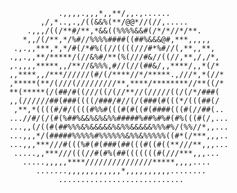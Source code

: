                               
                           .,,,,.,,,*,,**/,,.,......                            
                       ,/,*..,.,/((&&%(**/@@*//(//,.....                        
                    .,,,/((/**#/**,*&&((%%%%&&#(/*/*//*/**.                     
                   *,,/(/**,*/%#//%%%%####((##%&&&@#,***,,,,,                   
                 .,.,,***,*,*/#(/*#%((//((((///#*%#//(,**,,**,                  
                .,,.,,**/*****/(//&%#/**(%(///#&//((//,**,/,/*,                 
                ,.,,,,*****,,/**//&%%%,#//(//(##&/,,****/,,*(/*                 
                ,,****,,/***//////(#/(/****//*/*****.,///*,*(//*                
                ,*****(**/(///(/////////**,****/********//**((/*                
                **(*****(/(##/#((///((/(//**//(/////((/(/*/###(                 
                ,,(//////##(###((((/###/#//(/(###(#(((*/(((##(/                 
                 ,**,*((((#/#/((((#%%#(((#(#((#(####(((#(//##(..                
                ...//#/(/(#(%##%&&%&%&%%#####%##%#%#(#%(((#(/,...               
                ...,,(/((#(##%%%&%&&&&&%&%%&&&&&%%%#%/(%%//*,,...               
                ...,,,*/(#####%%%%%#%%%%%%&%%&%%%%%((#*(/***,,,..               
                ...,,,***///#(((%#(#(###(##(((#((#((**///**,,,...               
                 .....,,***///(((//#(#%(##(((((((#(///***,,,...                 
                   .....,,,,,****///////////////*****,,,,....                   
                      .......,,,,,,,,,,,,*,,,,,,,,,,........                    
                           ............................ 

